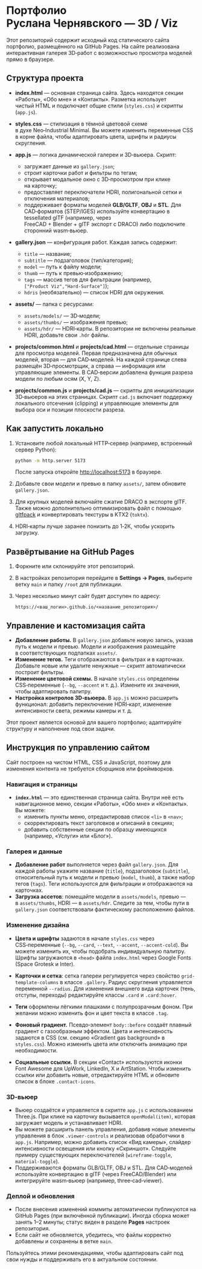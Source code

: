 # Портфолио Руслана Чернявского — 3D / Viz

Этот репозиторий содержит исходный код статического сайта портфолио, размещённого на GitHub Pages. На сайте реализована интерактивная галерея 3D‑работ с возможностью просмотра моделей прямо в браузере.

## Структура проекта

- **index.html** — основная страница сайта. Здесь находятся секции «Работы», «Обо мне» и «Контакты». Разметка использует чистый HTML и подключает общие стили (`styles.css`) и скрипты (`app.js`).
- **styles.css** — стилизация в тёмной цветовой схеме в духе Neo‑Industrial Minimal. Вы можете изменить переменные CSS в корне файла, чтобы адаптировать цвета, шрифты и радиусы скругления.
- **app.js** — логика динамической галереи и 3D‑вьюера. Скрипт:
  - загружает данные из `gallery.json`;
  - строит карточки работ и фильтры по тегам;
  - открывает модальное окно с 3D‑просмотром при клике на карточку;
  - предоставляет переключатели HDRI, полигональной сетки и отключения материалов;
  - поддерживает форматы моделей **GLB/GLTF**, **OBJ** и **STL**. Для CAD‑форматов (STEP/IGES) используйте конвертацию в tessellated glTF (например, через FreeCAD + Blender + glTF экспорт с DRACO) либо подключите сторонний wasm‑вьюер.
- **gallery.json** — конфигурация работ. Каждая запись содержит:
  - `title` — название;
  - `subtitle` — подзаголовок (тип/категория);
  - `model` — путь к файлу модели;
  - `thumb` — путь к превью‑изображению;
  - `tags` — массив тегов для фильтрации (например, `["Product Viz","Hard‑Surface"]`);
  - `hdris` (необязательно) — список HDRI для окружения.
- **assets/** — папка с ресурсами:
  - `assets/models/` — 3D‑модели;
  - `assets/thumbs/` — изображения превью;
  - `assets/hdr/` — HDRI‑карты. В репозитории не включены реальные HDRI, добавьте свои `.hdr` файлы.

- **projects/common.html** и **projects/cad.html** — отдельные страницы для просмотра моделей. Первая предназначена для обычных моделей, вторая — для CAD‑моделей. На каждой странице слева размещён 3D‑просмотрщик, а справа — информация или управляющие элементы. В CAD‑версии добавлена функция разреза модели по любым осям (X, Y, Z).

- **projects/common.js** и **projects/cad.js** — скрипты для инициализации 3D‑вьюеров на этих страницах. Скрипт `cad.js` включает поддержку локального отсечения (clipping) и управляющие элементы для выбора оси и позиции плоскости разреза.

## Как запустить локально

1. Установите любой локальный HTTP‑сервер (например, встроенный сервер Python):

   ```bash
   python -m http.server 5173
   ```

   После запуска откройте [http://localhost:5173](http://localhost:5173) в браузере.

2. Добавьте свои модели и превью в папку `assets/`, затем обновите `gallery.json`.

3. Для крупных моделей включайте сжатие DRACO в экспорте glTF. Также можно дополнительно оптимизировать файл с помощью [gltfpack](https://github.com/zeux/meshoptimizer) и конвертировать текстуры в KTX2 (`toktx`).

4. HDRI‑карты лучше заранее понизить до 1‑2К, чтобы ускорить загрузку.

## Развёртывание на GitHub Pages

1. Форкните или склонируйте этот репозиторий.
2. В настройках репозитория перейдите в **Settings → Pages**, выберите ветку `main` и папку `/root` для публикации.
3. Через несколько минут сайт будет доступен по адресу:

   ```
   https://<ваш_логин>.github.io/<название_репозитория>/
   ```

## Управление и кастомизация сайта

- **Добавление работы.** В `gallery.json` добавьте новую запись, указав путь к модели и превью. Модели и изображения размещайте в соответствующих подпапках `assets/`.
- **Изменение тегов.** Теги отображаются в фильтрах и в карточках. Добавьте новые или удалите ненужные — скрипт автоматически построит фильтры.
- **Изменение цветовой схемы.** В начале `styles.css` определены CSS‑переменные (`--bg`, `--accent` и т. д.). Измените их значения, чтобы адаптировать палитру.
- **Настройка контролов 3D‑вьюера.** В `app.js` можно расширить функционал: добавить переключение HDRI‑карт, изменение интенсивности света, режимы камеры и т. д.

Этот проект является основой для вашего портфолио; адаптируйте структуру и наполнение под свои задачи.

## Инструкция по управлению сайтом

Сайт построен на чистом HTML, CSS и JavaScript, поэтому для изменения контента не требуется сборщиков или фреймворков.

### Навигация и страницы

* **`index.html`** — это единственная страница сайта. Внутри неё есть навигационное меню, секции «Работы», «Обо мне» и «Контакты». Вы можете:
  - изменить пункты меню, отредактировав список `<li>` в `<nav>`;
  - скорректировать текст заголовков и описаний в секциях;
  - добавить собственные секции по образцу имеющихся (например, «Услуги» или «Блог»).

### Галерея и данные

* **Добавление работ** выполняется через файл `gallery.json`. Для каждой работы укажите название (`title`), подзаголовок (`subtitle`), относительный путь к модели и превью (`model`, `thumb`), а также набор тегов (`tags`). Теги используются для фильтрации и отображаются на карточках.
* **Загрузка ассетов**: помещайте модели в `assets/models`, превью — в `assets/thumbs`, HDRI — в `assets/hdr`. Следите за тем, чтобы пути в `gallery.json` соответствовали фактическому расположению файлов.

### Изменение дизайна

* **Цвета и шрифты** задаются в начале `styles.css` через CSS‑переменные (`--bg`, `--card`, `--text`, `--accent`, `--accent-cold`). Вы можете изменить их, чтобы подобрать индивидуальную палитру. Шрифты загружаются в `<head>` файла `index.html` через Google Fonts (Space Grotesk и Inter).
* **Карточки и сетка**: сетка галереи регулируется через свойство `grid-template-columns` в классе `.gallery`. Радиус скругления управляется переменной `--radius`. Для изменения внешнего вида карточек (тень, отступы, переходы) редактируйте классы `.card` и `.card:hover`.
* **Теги** оформлены лёгкими плашками с полупрозрачным фоном. При желании можно изменить фон и цвет текста в классе `.tag`.

* **Фоновый градиент.** Псевдо‑элемент `body::before` создаёт плавный градиент с газообразным эффектом. Цвета и интенсивность задаются в CSS (см. секцию «Gradient gas background» в `styles.css`). Можно изменить цвета или отключить анимацию при необходимости.

* **Социальные ссылки.** В секции «Contact» используются иконки Font Awesome для UpWork, LinkedIn, X и ArtStation. Чтобы изменить ссылки или добавить новые, отредактируйте HTML и обновите список в блоке `.contact-icons`.

### 3D‑вьюер

* Вьюер создаётся и управляется в скрипте `app.js` с использованием Three.js. При клике на карточку вызывается `openModal(item)`, которая загружает модель и устанавливает HDRI.
* Вы можете расширить панель управления, добавив новые элементы управления в блок `.viewer-controls` и реализовав обработчики в `app.js`. Например, можно добавить список «Вид камеры», слайдер интенсивности освещения или кнопку «Скриншот». Следуйте примеру существующих переключателей (`wireframe-toggle`, `material-toggle`).
* Поддерживаются форматы GLB/GLTF, OBJ и STL. Для CAD‑моделей используйте конвертацию в glTF (через FreeCAD/Blender) или интегрируйте wasm‑вьюер (например, three‑cad‑viewer).

### Деплой и обновления

* После внесения изменений коммиты автоматически публикуются на GitHub Pages (при включённой публикации). Иногда сборка может занять 1–2 минуты; статус виден в разделе **Pages** настроек репозитория.
* Если сайт не обновляется, убедитесь, что файлы корректно добавлены и сохранены в ветке `main`.

Пользуйтесь этими рекомендациями, чтобы адаптировать сайт под свои нужды и поддерживать его в актуальном состоянии.